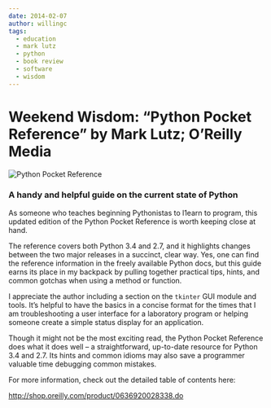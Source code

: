 ```yaml
---
date: 2014-02-07
author: willingc
tags:
  - education
  - mark lutz
  - python
  - book review
  - software
  - wisdom
---
```


# Weekend Wisdom: “Python Pocket Reference” by Mark Lutz; O’Reilly Media

![Python Pocket Reference](/images/2014/02/cat1.gif)

### A handy and helpful guide on the current state of Python

As someone who teaches beginning Pythonistas to l1earn to program, this updated
edition of the Python Pocket Reference is worth keeping close at hand.

The reference covers both Python 3.4 and 2.7, and it highlights changes between
the two major releases in a succinct, clear way. Yes, one can find the reference
information in the freely available Python docs, but this guide earns its place
in my backpack by pulling together practical tips, hints, and common gotchas
when using a method or function.

I appreciate the author including a section on the `tkinter` GUI module and tools.
It’s helpful to have the basics in a concise format for the times that I am
troubleshooting a user interface for a laboratory program or helping someone
create a simple status display for an application.

Though it might not be the most exciting read, the Python Pocket Reference does
what it does well – a straightforward, up-to-date resource for Python 3.4 and
2.7. Its hints and common idioms may also save a programmer valuable time
debugging common mistakes.

For more information, check out the detailed table of contents here:

<http://shop.oreilly.com/product/0636920028338.do>
